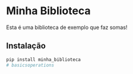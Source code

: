 # Minha Biblioteca

Esta é uma biblioteca de exemplo que faz somas!

## Instalação

```bash
pip install minha_biblioteca
# basicsoperations
